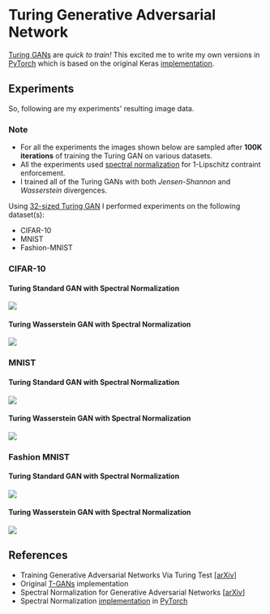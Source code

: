 # Turing Generative Adversarial Network
[Turing GANs](https://arxiv.org/abs/1810.10948) are *quick to train!* This excited me to write my own versions in [PyTorch](https://pytorch.org) which is based on the original Keras [implementation](https://github.com/bojone/T-GANs).

## Experiments
So, following are my experiments' resulting image data.

### Note
- For all the experiments the images shown below are sampled after **100K iterations** of training the Turing GAN on various datasets. 
- All the experiments used [spectral normalization](https://arxiv.org/abs/1802.05957) for 1-Lipschitz contraint enforcement. 
- I trained all of the Turing GANs with both *Jensen-Shannon* and *Wasserstein* divergences.

Using [32-sized Turing GAN](https://github.com/rahulbhalley/turing-gan.pytorch/blob/master/t_sn_gan_32.py) I performed experiments on the following dataset(s):
- CIFAR-10
- MNIST
- Fashion-MNIST

### CIFAR-10
#### Turing Standard GAN with Spectral Normalization
![](https://github.com/rahulbhalley/turing-gan.pytorch/raw/master/sgan/samples/cifar-10/latest_100000.png)
#### Turing Wasserstein GAN with Spectral Normalization
![](https://github.com/rahulbhalley/turing-gan.pytorch/raw/master/wgan/samples/cifar-10/latest_100000.png)

### MNIST
#### Turing Standard GAN with Spectral Normalization
![](https://github.com/rahulbhalley/turing-gan.pytorch/raw/master/sgan/samples/mnist/latest_100000.png)
#### Turing Wasserstein GAN with Spectral Normalization
![](https://github.com/rahulbhalley/turing-gan.pytorch/raw/master/wgan/samples/mnist/latest_100000.png)

### Fashion MNIST
#### Turing Standard GAN with Spectral Normalization
![](https://github.com/rahulbhalley/turing-gan.pytorch/raw/master/sgan/samples/fashion-mnist/latest_100000.png)
#### Turing Wasserstein GAN with Spectral Normalization
![](https://github.com/rahulbhalley/turing-gan.pytorch/raw/master/wgan/samples/fashion-mnist/latest_100000.png)

## References
- Training Generative Adversarial Networks Via Turing Test [[arXiv](https://arxiv.org/abs/1810.10948)]
- Original [T-GANs](https://github.com/bojone/T-GANs) implementation
- Spectral Normalization for Generative Adversarial Networks [[arXiv](https://arxiv.org/abs/1802.05957)]
- Spectral Normalization [implementation](https://github.com/christiancosgrove/pytorch-spectral-normalization-gan/blob/master/spectral_normalization.py) in [PyTorch](https://pytorch.org)
